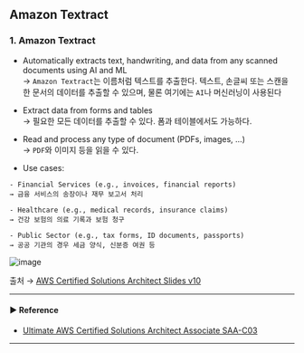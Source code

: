 ## Amazon Textract
### 1. Amazon Textract
- Automatically extracts text, handwriting, and data from any scanned documents using AI and ML  
→ `Amazon Textract`는 이름처럼 텍스트를 추출한다. 텍스트, 손글씨 또는 스캔을 한 문서의 데이터를 추출할 수 있으며, 물론 여기에는 `AI`나 머신러닝이 사용된다

- Extract data from forms and tables  
→ 필요한 모든 데이터를 추출할 수 있다. 폼과 테이블에서도 가능하다.

- Read and process any type of document (PDFs, images, …)  
→ `PDF`와 이미지 등을 읽을 수 있다.

- Use cases:
~~~
- Financial Services (e.g., invoices, financial reports)
→ 금융 서비스의 송장이나 재무 보고서 처리

- Healthcare (e.g., medical records, insurance claims)
→ 건강 보험의 의료 기록과 보험 청구

- Public Sector (e.g., tax forms, ID documents, passports)
→ 공공 기관의 경우 세금 양식, 신분증 여권 등
~~~

![image](https://user-images.githubusercontent.com/97398071/236104256-76b9d609-9d44-44f4-a735-0d927e1e82ad.png)

출처 → [AWS Certified Solutions Architect Slides v10](https://courses.datacumulus.com/downloads/certified-solutions-architect-pn9/)

---
#### ▶ Reference
- [Ultimate AWS Certified Solutions Architect Associate SAA-C03](https://www.udemy.com/course/aws-certified-solutions-architect-associate-saa-c03/)
---